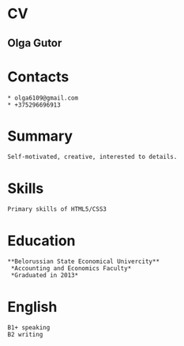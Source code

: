 # CV 

## Olga Gutor

# Contacts
    * olga6109@gmail.com
    * +375296696913

# Summary
    Self-motivated, creative, interested to details.

# Skills
    Primary skills of HTML5/CSS3

# Education
    **Belorussian State Economical Univercity**
     *Accounting and Economics Faculty*
     *Graduated in 2013*

# English
    B1+ speaking
    B2 writing 
   